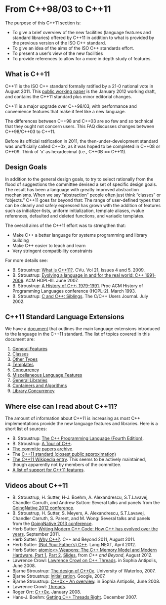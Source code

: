 # From C++98/03 to C++11

The purpose of this C++11 section is:

- To give a brief overview of the new facilities (language features and  standard libraries) offered by C++11 in addition to what is provided by  the previous version of the ISO C++ standard. 
- To give an idea of the aims of the ISO C++ standards effort. 
- To present a user’s view of the new facilities 
- To provide references to allow for a more in depth study of features. 

## What is C++11

C++11 is the ISO C++ standard formally ratified by a 21-0 national vote in August 2011. This [public working paper](http://www.open-std.org/jtc1/sc22/wg21/docs/papers/2012/n3337.pdf) is the January 2012 working draft, and contains the C++11 standard plus minor editorial changes.

C++11 is a major upgrade over C++98/03, with performance and convenience features that make it feel like a new language.

The differences between C++98 and C++03 are so few and so technical that they ought not concern users. This FAQ discusses changes between C++98/C++03 to C++11.

Before its official ratification in 2011, the then-under-development standard was unofficially called C++0x, as it was hoped to be completed in C++08 or C++09. Think of ‘x’ as hexadecimal (i.e., C++0B == C++11).

## Design Goals

In addition to the general design goals, to try to select rationally from the flood of suggestions the committee devised a set of specific design goals. The result has been a language with greatly improved abstraction mechanisms. When we say “abstraction” people often just think “classes” or “objects.” C++11 goes far beyond that: The range of user-defined types that can be cleanly and safely expressed has grown with the addition of features such as initializer-lists, uniform initialization, template aliases, rvalue references, defaulted and deleted functions, and variadic templates. 

The overall aims of the C++11 effort was to strengthen that:

- Make C++ a better language for systems programming and library building
- Make C++ easier to teach and learn
- Very stringent compatibility constraints

For more details see:

- B. Stroustrup: [What is C++11?](http://www.stroustrup.com/what-is-2009.pdf). CVu. Vol 21, Issues 4 and 5. 2009. 
- B. Stroustrup: [Evolving a language in and for the real world: C++ 1991-2006](http://www.stroustrup.com/hopl-almost-final.pdf). ACM HOPL-III. June 2007. 
- B. Stroustrup: [A History of C++: 1979-1991](http://www.stroustrup.com/hopl2.pdf). Proc ACM History of Programming Languages conference (HOPL-2). March 1993. 
- B. Stroustrup: [C and C++: Siblings](http://www.stroustrup.com/siblings_short.pdf). The C/C++ Users Journal. July 2002. 

## C++11 Standard Language Extensions

We have a [document](cpp11-lang-ext.md) that outlines the main language extensions introduced to the language in the C++11 standard. The list of topics covered in this document are:

1. [General Features](cpp11-lang-ext.md#General-Features)
2. [Classes](cpp11-lang-ext.md#Classes)
3. [Other Types](cpp11-lang-ext.md#Other-Types)
4. [Templates](cpp11-lang-ext.md#Templates)
5. [Concurrency](cpp11-lang-ext.md#Concurrency)
6. [Miscellaneous Language Features](cpp11-lang-ext.md#Miscellaneous-Language-Features)
7. [General Libraries](cpp11-lang-ext.md#General-Libraries)
8. [Containers and Algorithms](cpp11-lang-ext.md#Containers-and-Algorithms)
9. [Library Concurrency](cpp11-lang-ext.md#Library-Concurrency)



## Where else can I read about C++11? 

The amount of information about C++11 is increasing as most C++  implementations provide the new language features and libraries. Here is a short list of sources:

- B. Stroustrup: [The C++ Programming Language (Fourth Edition)](http://www.stroustrup.com/4th.html). 
- B. Stroustrup: [A Tour of C++](http://www.stroustrup.com/Tour.html). 
- [The committe papers archive](http://www.open-std.org/jtc1/sc22/wg21/docs/papers/). 
- The [C++11 standard (closest public approximation)](http://www.open-std.org/jtc1/sc22/wg21/docs/papers/2012/n3337.pdf)
- [The C++11 Wikipedia entry](http://en.wikipedia.org/wiki/C%2B%2B0x). This seems to be actively maintained, though apparently not by members of the committee. 
- [A list of support for C++11 features](http://wiki.apache.org/stdcxx/C%2B%2B0xCompilerSupport). 



## Videos about C++11

- B. Stroustrup, H. Sutter, H-J. Boehm, A. Alexandrescu, S.T.Lavavej,  Chandler Carruth, and Andrew Sutton: Several talks and panels from the [GoingNative 2012 conference](http://channel9.msdn.com/Events/GoingNative/GoingNative-2012). 
- B. Stroustrup, H. Sutter, S. Meyers, A. Alexandrescu, S.T.Lavavej,  Chandler Carruth, S. Parent, and M. Wong: Several talks and panels from  the [GoingNative 2013 conference](http://channel9.msdn.com/Events/GoingNative/2013).
- Herb Sutter: [Writing Modern C++ Code: How C++ has evolved over the years](http://channel9.msdn.com/Events/BUILD/BUILD2011/TOOL-835T). September 2011. 
- Herb Sutter: [Why C++?](http://channel9.msdn.com/posts/C-and-Beyond-2011-Herb-Sutter-Why-C). C++ and Beyond 2011, August 2011. 
- Herb Sutter: [(Not Your Father’s) C++](http://channel9.msdn.com/Events/Lang-NEXT/Lang-NEXT-2012/-Not-Your-Father-s-C-). Lang.NEXT, April 2012.
- Herb Sutter: [atomic<> Weapons: The C++ Memory Model and Modern Hardware, Part 1](http://channel9.msdn.com/Shows/Going+Deep/Cpp-and-Beyond-2012-Herb-Sutter-atomic-Weapons-1-of-2), [Part 2](http://channel9.msdn.com/Shows/Going+Deep/Cpp-and-Beyond-2012-Herb-Sutter-atomic-Weapons-2-of-2), [Slides](http://sdrv.ms/NxDB6u), from *C++ and Beyond*, August 2012.
- Lawrence Crowl: [Lawrence Crowl on C++ Threads](http://www-sop.inria.fr/geometrica/events/WG21_meeting_june_2008/public_talks.html). in Sophia Antipolis, June 2008. 
- Bjarne Stroustrup: [The design of C++0x](http://www.youtube.com/watch?v=lMmVuRNmHzQ). University of Waterloo, 2007. 
- Bjarne Stroustrup: [Initialization](http://video.google.com/videoplay?docid=5262479012306588324&ei=2eK7SaGiOILorgLo6p32CQ&q=C%2B%2B0x&hl=en). Google, 2007. 
- Bjarne Stroustrup: [C++0x – An overview](http://www-sop.inria.fr/geometrica/events/WG21_meeting_june_2008/public_talks.html). in Sophia Antipolis, June 2008. 
- Lawrence Crowl: [Threads](http://video.google.com/videoplay?docid=3528799355371049884&ei=NeS7SZLiCJGgqgKU_7GTCg&q=C%2B%2B0x&hl=en).
- Roger Orr: [C++0x](http://video.google.com/videoplay?docid=2165553273160626549&ei=geS7SaSyNYL8rgL7643TDQ&q=C%2B%2B0x&hl=en). January 2008. 
- Hans-J. Boehm: [Getting C++ Threads Right](http://www.youtube.com/watch?v=mrvAqvtWYb4). December 2007. 

